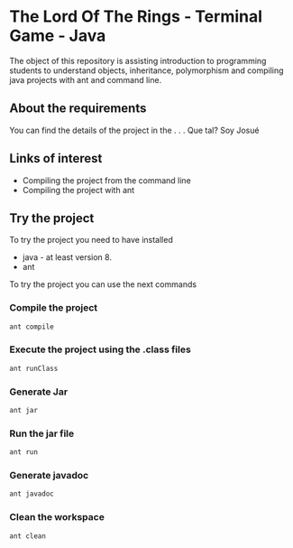 # The Lord Of The Rings - Terminal Game - Java

The object of this repository is assisting introduction to programming students to understand objects, inheritance, polymorphism and compiling java projects with ant and command line. 

## About the requirements

You can find the details of the project in the . . . 
Que tal? Soy Josué 
## Links of interest

* Compiling the project from the command line
* Compiling the project with ant

## Try the project

To try the project you need to have installed

* java - at least version 8. 
* ant 

To try the project you can use the next commands 

### Compile the project

```bash
ant compile
```

### Execute the project using the .class files

```bash
ant runClass
```

### Generate Jar 

```bash
ant jar
```

### Run the jar file

```bash
ant run
```

### Generate javadoc

```bash
ant javadoc
```

### Clean the workspace

```bash
ant clean
```
